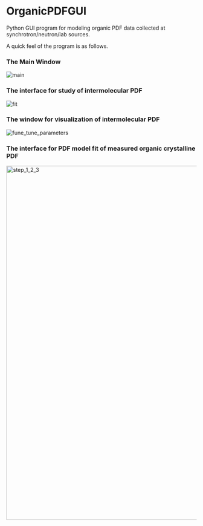# OrganicPDFGUI
Python GUI program for modeling organic PDF data collected at synchrotron/neutron/lab sources.

A quick feel of the program is as follows.

### The Main Window

![main](https://user-images.githubusercontent.com/8492535/34025426-7c3f4b96-e115-11e7-92db-0b2c5ea07f8b.png)

### The interface for study of intermolecular PDF

![fit](https://user-images.githubusercontent.com/8492535/35011997-c761cfb4-facd-11e7-83f2-48c9c6bcd7b3.png)

### The window for visualization of intermolecular PDF 

![fune_tune_parameters](https://user-images.githubusercontent.com/8492535/35009781-496a3652-fac6-11e7-92f6-8c951043d72c.png)

### The interface for PDF model fit of measured organic crystalline PDF

<img width="936" alt="step_1_2_3" src="https://user-images.githubusercontent.com/8492535/35011998-c76dca4e-facd-11e7-871f-11090b34981a.png">






